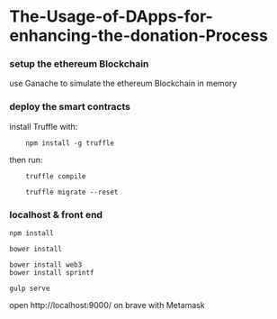 # The-Usage-of-DApps-for-enhancing-the-donation-Process

### setup the ethereum Blockchain 

use Ganache to simulate the ethereum Blockchain in memory


### deploy the smart contracts

install Truffle with:

		npm install -g truffle
 
 then run:
	
		truffle compile
	
		truffle migrate --reset

### localhost & front end

	npm install
	
	bower install
			
	bower install web3
	bower install sprintf
	
	gulp serve
		
open http://localhost:9000/ on brave with Metamask
    
